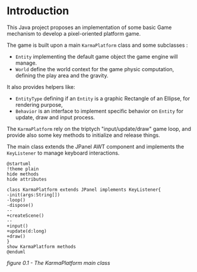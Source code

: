 # Introduction

This Java project proposes an implementation of some basic Game mechanism to develop a
pixel-oriented platform game.

The game is built upon a main `KarmaPlatform` class and some subclasses :

- `Entity` implementing the default game object the game engine will manage.
- `World` define the world context for the game physic computation, defining the play area and the gravity.

It also provides helpers like:

- `EntityType` defining if an `Entity` is a graphic Rectangle of an Ellipse, for rendering purpose,
- `Behavior` is an interface to implement specific behavior on `Entity` for update, draw and input process.

The `KarmaPlatform` rely on the triptych "input/update/draw" game loop, and provide also some key methods
to initialize and release things.

The main class extends the JPanel AWT component and implements the `KeyListener`
to manage keyboard interactions.

```plantuml
@startuml
!theme plain
hide methods
hide attributes

class KarmaPlatform extends JPanel implements KeyListener{
-init(args:String[])
-loop()
-dispose()
--
+createScene()
--
+input()
+update(d:long)
+draw()
}
show KarmaPlatform methods 
@enduml
```

_figure 0.1 - The KarmaPlatform main class_
